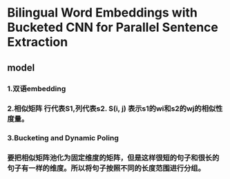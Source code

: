 # Bilingual Word Embeddings with Bucketed CNN for Parallel Sentence Extraction

## model

### 1.双语embedding

### 2.相似矩阵  行代表S1,列代表s2.   S(i, j) 表示s1的wi和s2的wj的相似性度量。

### 3.Bucketing and Dynamic Poling
### 要把相似矩阵池化为固定维度的矩阵，但是这样很短的句子和很长的句子有一样的维度。所以将句子按照不同的长度范围进行分组。


